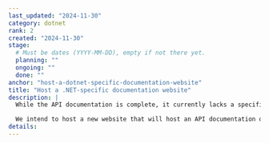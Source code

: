 ```yaml
---
last_updated: "2024-11-30"
category: dotnet
rank: 2
created: "2024-11-30"
stage:
  # Must be dates (YYYY-MM-DD), empty if not there yet.
  planning: ""
  ongoing: ""
  done: ""
anchor: "host-a-dotnet-specific-documentation-website"
title: "Host a .NET-specific documentation website"
description: |
  While the API documentation is complete, it currently lacks a specific .NET API. Both for newcomers and experienced users, it can be difficult or imprecise to translate the GDScript/C++ API to C#.

  We intend to host a new website that will host an API documentation oriented for .NET users.
details:
---
```

